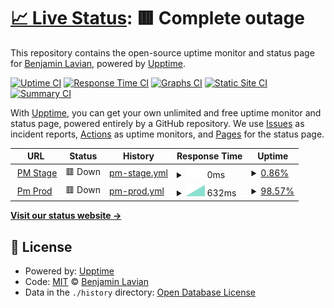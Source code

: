 # [📈 Live Status](https://blavian.github.io/status_codes): <!--live status--> **🟥 Complete outage**

This repository contains the open-source uptime monitor and status page for [Benjamin Lavian](https://blavian.github.io/status_codes), powered by [Upptime](https://github.com/upptime/upptime).

[![Uptime CI](https://github.com/blavian/status_codes/workflows/Uptime%20CI/badge.svg)](https://github.com/blavian/status_codes/actions?query=workflow%3A%22Uptime+CI%22)
[![Response Time CI](https://github.com/blavian/status_codes/workflows/Response%20Time%20CI/badge.svg)](https://github.com/blavian/status_codes/actions?query=workflow%3A%22Response+Time+CI%22)
[![Graphs CI](https://github.com/blavian/status_codes/workflows/Graphs%20CI/badge.svg)](https://github.com/blavian/status_codes/actions?query=workflow%3A%22Graphs+CI%22)
[![Static Site CI](https://github.com/blavian/status_codes/workflows/Static%20Site%20CI/badge.svg)](https://github.com/blavian/status_codes/actions?query=workflow%3A%22Static+Site+CI%22)
[![Summary CI](https://github.com/blavian/status_codes/workflows/Summary%20CI/badge.svg)](https://github.com/blavian/status_codes/actions?query=workflow%3A%22Summary+CI%22)

With [Upptime](https://upptime.js.org), you can get your own unlimited and free uptime monitor and status page, powered entirely by a GitHub repository. We use [Issues](https://github.com/blavian/status_codes/issues) as incident reports, [Actions](https://github.com/blavian/status_codes/actions) as uptime monitors, and [Pages](https://blavian.github.io/status_codes) for the status page.

<!--start: status pages-->
<!-- This summary is generated by Upptime (https://github.com/upptime/upptime) -->
<!-- Do not edit this manually, your changes will be overwritten -->
<!-- prettier-ignore -->
| URL | Status | History | Response Time | Uptime |
| --- | ------ | ------- | ------------- | ------ |
| <img alt="" src="https://icons.duckduckgo.com/ip3/www.apollo.stage.mpulsemobile.com.ico" height="13"> [PM Stage](https://www.apollo.stage.mpulsemobile.com) | 🟥 Down | [pm-stage.yml](https://github.com/blavian/status_codes/commits/HEAD/history/pm-stage.yml) | <details><summary><img alt="Response time graph" src="./graphs/pm-stage/response-time-week.png" height="20"> 0ms</summary><br><a href="https://blavian.github.io/status_codes/history/pm-stage"><img alt="Response time 0" src="https://img.shields.io/endpoint?url=https%3A%2F%2Fraw.githubusercontent.com%2Fblavian%2Fstatus_codes%2FHEAD%2Fapi%2Fpm-stage%2Fresponse-time.json"></a><br><a href="https://blavian.github.io/status_codes/history/pm-stage"><img alt="24-hour response time 0" src="https://img.shields.io/endpoint?url=https%3A%2F%2Fraw.githubusercontent.com%2Fblavian%2Fstatus_codes%2FHEAD%2Fapi%2Fpm-stage%2Fresponse-time-day.json"></a><br><a href="https://blavian.github.io/status_codes/history/pm-stage"><img alt="7-day response time 0" src="https://img.shields.io/endpoint?url=https%3A%2F%2Fraw.githubusercontent.com%2Fblavian%2Fstatus_codes%2FHEAD%2Fapi%2Fpm-stage%2Fresponse-time-week.json"></a><br><a href="https://blavian.github.io/status_codes/history/pm-stage"><img alt="30-day response time 0" src="https://img.shields.io/endpoint?url=https%3A%2F%2Fraw.githubusercontent.com%2Fblavian%2Fstatus_codes%2FHEAD%2Fapi%2Fpm-stage%2Fresponse-time-month.json"></a><br><a href="https://blavian.github.io/status_codes/history/pm-stage"><img alt="1-year response time 0" src="https://img.shields.io/endpoint?url=https%3A%2F%2Fraw.githubusercontent.com%2Fblavian%2Fstatus_codes%2FHEAD%2Fapi%2Fpm-stage%2Fresponse-time-year.json"></a></details> | <details><summary><a href="https://blavian.github.io/status_codes/history/pm-stage">0.86%</a></summary><a href="https://blavian.github.io/status_codes/history/pm-stage"><img alt="All-time uptime 0.86%" src="https://img.shields.io/endpoint?url=https%3A%2F%2Fraw.githubusercontent.com%2Fblavian%2Fstatus_codes%2FHEAD%2Fapi%2Fpm-stage%2Fuptime.json"></a><br><a href="https://blavian.github.io/status_codes/history/pm-stage"><img alt="24-hour uptime 0.86%" src="https://img.shields.io/endpoint?url=https%3A%2F%2Fraw.githubusercontent.com%2Fblavian%2Fstatus_codes%2FHEAD%2Fapi%2Fpm-stage%2Fuptime-day.json"></a><br><a href="https://blavian.github.io/status_codes/history/pm-stage"><img alt="7-day uptime 0.86%" src="https://img.shields.io/endpoint?url=https%3A%2F%2Fraw.githubusercontent.com%2Fblavian%2Fstatus_codes%2FHEAD%2Fapi%2Fpm-stage%2Fuptime-week.json"></a><br><a href="https://blavian.github.io/status_codes/history/pm-stage"><img alt="30-day uptime 0.86%" src="https://img.shields.io/endpoint?url=https%3A%2F%2Fraw.githubusercontent.com%2Fblavian%2Fstatus_codes%2FHEAD%2Fapi%2Fpm-stage%2Fuptime-month.json"></a><br><a href="https://blavian.github.io/status_codes/history/pm-stage"><img alt="1-year uptime 0.86%" src="https://img.shields.io/endpoint?url=https%3A%2F%2Fraw.githubusercontent.com%2Fblavian%2Fstatus_codes%2FHEAD%2Fapi%2Fpm-stage%2Fuptime-year.json"></a></details>
| <img alt="" src="https://icons.duckduckgo.com/ip3/www.apollo.stage.mpulsemobile.com.ico" height="13"> [Pm Prod](https://www.apollo.stage.mpulsemobile.com) | 🟥 Down | [pm-prod.yml](https://github.com/blavian/status_codes/commits/HEAD/history/pm-prod.yml) | <details><summary><img alt="Response time graph" src="./graphs/pm-prod/response-time-week.png" height="20"> 632ms</summary><br><a href="https://blavian.github.io/status_codes/history/pm-prod"><img alt="Response time 632" src="https://img.shields.io/endpoint?url=https%3A%2F%2Fraw.githubusercontent.com%2Fblavian%2Fstatus_codes%2FHEAD%2Fapi%2Fpm-prod%2Fresponse-time.json"></a><br><a href="https://blavian.github.io/status_codes/history/pm-prod"><img alt="24-hour response time 632" src="https://img.shields.io/endpoint?url=https%3A%2F%2Fraw.githubusercontent.com%2Fblavian%2Fstatus_codes%2FHEAD%2Fapi%2Fpm-prod%2Fresponse-time-day.json"></a><br><a href="https://blavian.github.io/status_codes/history/pm-prod"><img alt="7-day response time 632" src="https://img.shields.io/endpoint?url=https%3A%2F%2Fraw.githubusercontent.com%2Fblavian%2Fstatus_codes%2FHEAD%2Fapi%2Fpm-prod%2Fresponse-time-week.json"></a><br><a href="https://blavian.github.io/status_codes/history/pm-prod"><img alt="30-day response time 632" src="https://img.shields.io/endpoint?url=https%3A%2F%2Fraw.githubusercontent.com%2Fblavian%2Fstatus_codes%2FHEAD%2Fapi%2Fpm-prod%2Fresponse-time-month.json"></a><br><a href="https://blavian.github.io/status_codes/history/pm-prod"><img alt="1-year response time 632" src="https://img.shields.io/endpoint?url=https%3A%2F%2Fraw.githubusercontent.com%2Fblavian%2Fstatus_codes%2FHEAD%2Fapi%2Fpm-prod%2Fresponse-time-year.json"></a></details> | <details><summary><a href="https://blavian.github.io/status_codes/history/pm-prod">98.57%</a></summary><a href="https://blavian.github.io/status_codes/history/pm-prod"><img alt="All-time uptime 98.57%" src="https://img.shields.io/endpoint?url=https%3A%2F%2Fraw.githubusercontent.com%2Fblavian%2Fstatus_codes%2FHEAD%2Fapi%2Fpm-prod%2Fuptime.json"></a><br><a href="https://blavian.github.io/status_codes/history/pm-prod"><img alt="24-hour uptime 98.57%" src="https://img.shields.io/endpoint?url=https%3A%2F%2Fraw.githubusercontent.com%2Fblavian%2Fstatus_codes%2FHEAD%2Fapi%2Fpm-prod%2Fuptime-day.json"></a><br><a href="https://blavian.github.io/status_codes/history/pm-prod"><img alt="7-day uptime 98.57%" src="https://img.shields.io/endpoint?url=https%3A%2F%2Fraw.githubusercontent.com%2Fblavian%2Fstatus_codes%2FHEAD%2Fapi%2Fpm-prod%2Fuptime-week.json"></a><br><a href="https://blavian.github.io/status_codes/history/pm-prod"><img alt="30-day uptime 98.57%" src="https://img.shields.io/endpoint?url=https%3A%2F%2Fraw.githubusercontent.com%2Fblavian%2Fstatus_codes%2FHEAD%2Fapi%2Fpm-prod%2Fuptime-month.json"></a><br><a href="https://blavian.github.io/status_codes/history/pm-prod"><img alt="1-year uptime 98.57%" src="https://img.shields.io/endpoint?url=https%3A%2F%2Fraw.githubusercontent.com%2Fblavian%2Fstatus_codes%2FHEAD%2Fapi%2Fpm-prod%2Fuptime-year.json"></a></details>

<!--end: status pages-->

[**Visit our status website →**](https://blavian.github.io/status_codes)

## 📄 License

- Powered by: [Upptime](https://github.com/upptime/upptime)
- Code: [MIT](./LICENSE) © [Benjamin Lavian](https://blavian.github.io/status_codes)
- Data in the `./history` directory: [Open Database License](https://opendatacommons.org/licenses/odbl/1-0/)
